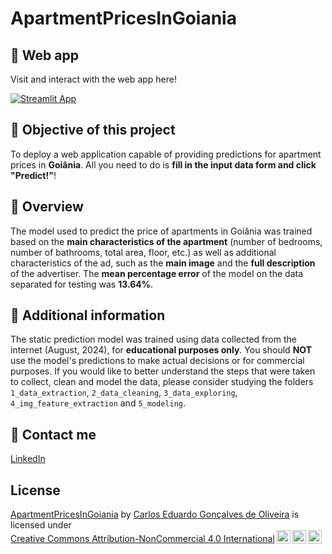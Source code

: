 # ApartmentPricesInGoiania

## 🔗 Web app

Visit and interact with the web app here!

[![Streamlit App](https://static.streamlit.io/badges/streamlit_badge_black_white.svg)](https://share.streamlit.io/cego669/apartment-prices-goi-nia/main/webapp.py)

## 🎯 Objective of this project

To deploy a web application capable of providing predictions for apartment prices in **Goiânia**. All you need to do is **fill in the input data form and click "Predict!"**!

## 🌟 Overview

The model used to predict the price of apartments in Goiânia was trained based on the **main characteristics of the apartment** (number of bedrooms, number of bathrooms, total area, floor, etc.) as well as additional characteristics of the ad, such as the **main image** and the **full description** of the advertiser. The **mean percentage error** of the model on the data separated for testing was **13.64%**. 

## 📄 Additional information

The static prediction model was trained using data collected from the internet (August, 2024), for **educational purposes only**. You should **NOT** use the model's predictions to make actual decisions or for commercial purposes. If you would like to better understand the steps that were taken to collect, clean and model the data, please consider studying the folders `1_data_extraction`, `2_data_cleaning`, `3_data_exploring`, `4_img_feature_extraction` and `5_modeling`.

## 📨 Contact me

[LinkedIn](https://www.linkedin.com/in/cego669/)

## License

<p xmlns:cc="http://creativecommons.org/ns#" xmlns:dct="http://purl.org/dc/terms/"><a property="dct:title" rel="cc:attributionURL" href="https://github.com/cego669/ApartmentPricesInGoiania">ApartmentPricesInGoiania</a> by <a rel="cc:attributionURL dct:creator" property="cc:attributionName" href="https://www.linkedin.com/in/cego669/">Carlos Eduardo Gonçalves de Oliveira</a> is licensed under <a href="https://creativecommons.org/licenses/by-nc/4.0/?ref=chooser-v1" target="_blank" rel="license noopener noreferrer" style="display:inline-block;">Creative Commons Attribution-NonCommercial 4.0 International<img style="height:22px!important;margin-left:3px;vertical-align:text-bottom;" src="https://mirrors.creativecommons.org/presskit/icons/cc.svg?ref=chooser-v1" alt=""><img style="height:22px!important;margin-left:3px;vertical-align:text-bottom;" src="https://mirrors.creativecommons.org/presskit/icons/by.svg?ref=chooser-v1" alt=""><img style="height:22px!important;margin-left:3px;vertical-align:text-bottom;" src="https://mirrors.creativecommons.org/presskit/icons/nc.svg?ref=chooser-v1" alt=""></a></p>
